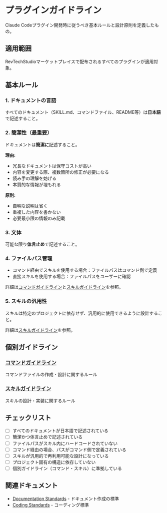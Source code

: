 # プラグインガイドライン

Claude Codeプラグイン開発時に従うべき基本ルールと設計原則を定義したもの。

## 適用範囲

RevTechStudioマーケットプレイスで配布されるすべてのプラグインが適用対象。

## 基本ルール

### 1. ドキュメントの言語

すべてのドキュメント（SKILL.md、コマンドファイル、README等）は**日本語**で記述すること。

### 2. 簡潔性（最重要）

ドキュメントは**簡潔に**記述すること。

**理由:**
- 冗長なドキュメントは保守コストが高い
- 内容を変更する際、複数箇所の修正が必要になる
- 読み手の理解を妨げる
- 本質的な情報が埋もれる

**原則:**
- 自明な説明は省く
- 重複した内容を書かない
- 必要最小限の情報のみ記載

### 3. 文体

可能な限り**体言止め**で記述すること。

### 4. ファイルパス管理

- コマンド経由でスキルを使用する場合：ファイルパスはコマンド側で定義
- 直接スキルを使用する場合：ファイルパスをユーザーに確認

詳細は[コマンドガイドライン](./guideline-command.md)と[スキルガイドライン](./guideline-skill.md)を参照。

### 5. スキルの汎用性

スキルは特定のプロジェクトに依存せず、汎用的に使用できるように設計すること。

詳細は[スキルガイドライン](./guideline-skill.md)を参照。

## 個別ガイドライン

### [コマンドガイドライン](./guideline-command.md)

コマンドファイルの作成・設計に関するルール

### [スキルガイドライン](./guideline-skill.md)

スキルの設計・実装に関するルール

## チェックリスト

- [ ] すべてのドキュメントが日本語で記述されている
- [ ] 簡潔かつ体言止めで記述されている
- [ ] ファイルパスがスキル内にハードコードされていない
- [ ] コマンド経由の場合、パスがコマンド側で定義されている
- [ ] スキルが汎用的で再利用可能な設計になっている
- [ ] プロジェクト固有の構造に依存していない
- [ ] 個別ガイドライン（コマンド・スキル）に準拠している

## 関連ドキュメント

- [Documentation Standards](../rev-tech-studio-foundations/skills/documentation-standards/SKILL.md) - ドキュメント作成の標準
- [Coding Standards](../rev-tech-studio-foundations/skills/coding-standards/SKILL.md) - コーディング標準
